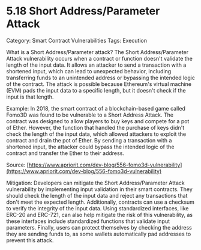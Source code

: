 # 5.18 Short Address/Parameter Attack

Category: Smart Contract Vulnerabilities
Tags: Execution

What is a Short Address/Parameter attack?
The Short Address/Parameter Attack vulnerability occurs when a contract or function doesn't validate the length of the input data. It allows an attacker to send a transaction with a shortened input, which can lead to unexpected behavior, including transferring funds to an unintended address or bypassing the intended logic of the contract. The attack is possible because Ethereum's virtual machine (EVM) pads the input data to a specific length, but it doesn't check if the input is that length.

Example:
In 2018, the smart contract of a blockchain-based game called Fomo3D was found to be vulnerable to a Short Address Attack. The contract was designed to allow players to buy keys and compete for a pot of Ether. However, the function that handled the purchase of keys didn't check the length of the input data, which allowed attackers to exploit the contract and drain the pot of Ether. By sending a transaction with a shortened input, the attacker could bypass the intended logic of the contract and transfer the Ether to their address.

Source: [https://www.apriorit.com/dev-blog/556-fomo3d-vulnerability](https://www.apriorit.com/dev-blog/556-fomo3d-vulnerability)

Mitigation:
Developers can mitigate the Short Address/Parameter Attack vulnerability by implementing input validation in their smart contracts. They should check the length of the input data and reject any transactions that don't meet the expected length. Additionally, contracts can use a checksum to verify the integrity of the input data. Using standardized interfaces, like ERC-20 and ERC-721, can also help mitigate the risk of this vulnerability, as these interfaces include standardized functions that validate input parameters. Finally, users can protect themselves by checking the address they are sending funds to, as some wallets automatically pad addresses to prevent this attack.
